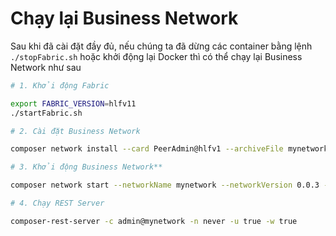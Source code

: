 
# **Chạy lại Business Network**

Sau khi đã cài đặt đầy đủ, nếu chúng ta đã dừng các container bằng lệnh `./stopFabric.sh` hoặc khởi động lại Docker thì có thể chạy lại Business Network như sau

```sh
# 1. Khởi động Fabric

export FABRIC_VERSION=hlfv11
./startFabric.sh

# 2. Cài đặt Business Network

composer network install --card PeerAdmin@hlfv1 --archiveFile mynetwork@0.0.3.bna

# 3. Khởi động Business Network**

composer network start --networkName mynetwork --networkVersion 0.0.3 --networkAdmin admin --networkAdminEnrollSecret adminpw --card PeerAdmin@hlfv1 --file networkadmin.card

# 4. Chạy REST Server

composer-rest-server -c admin@mynetwork -n never -u true -w true
```

